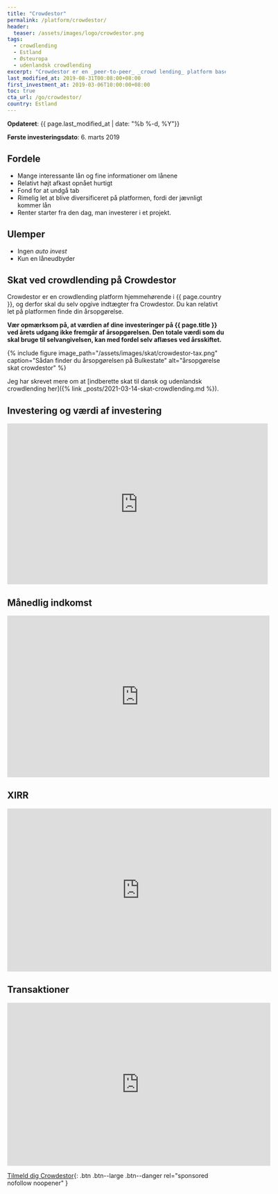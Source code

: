```yaml
---
title: "Crowdestor"
permalink: /platform/crowdestor/
header:
  teaser: /assets/images/logo/crowdestor.png
tags:
  - crowdlending
  - Estland
  - Østeuropa
  - udenlandsk crowdlending
excerpt: "Crowdestor er en _peer-to-peer_ _crowd lending_ platform baseret i Letland med mange forskellige interessante projekter."
last_modified_at: 2019-08-31T00:08:00+08:00
first_investment_at: 2019-03-06T10:00:00+08:00
toc: true
cta_url: /go/crowdestor/
country: Estland
---
```


**Opdateret**: {{ page.last_modified_at | date: "%b %-d, %Y"}}

**Første investeringsdato**: 6. marts 2019  

## Fordele

- Mange interessante lån og fine informationer om lånene
- Relativt højt afkast opnået hurtigt
- Fond for at undgå tab
- Rimelig let at blive diversificeret på platformen, fordi der jævnligt kommer lån
- Renter starter fra den dag, man investerer i et projekt.

## Ulemper

- Ingen _auto invest_
- Kun en låneudbyder

## Skat ved crowdlending på Crowdestor

Crowdestor er en crowdlending platform hjemmehørende i {{ page.country }}, og derfor skal du selv opgive indtægter fra Crowdestor. Du kan relativt let på platformen finde din årsopgørelse.

**Vær opmærksom på, at værdien af dine investeringer på  {{ page.title }} ved årets udgang ikke fremgår af årsopgørelsen. Den totale værdi som du skal bruge til selvangivelsen, kan med fordel selv aflæses ved årsskiftet.**

{% include figure image_path="/assets/images/skat/crowdestor-tax.png" caption="Sådan finder du årsopgørelsen på Bulkestate" alt="årsopgørelse skat crowdestor" %}

Jeg har skrevet mere om at [indberette skat til dansk og udenlandsk crowdlending her]({% link _posts/2021-03-14-skat-crowdlending.md %}).

## Investering og værdi af investering

<iframe width="601" height="371" seamless frameborder="0" scrolling="no" src="https://docs.google.com/spreadsheets/d/e/2PACX-1vQKZZbdj1cM5A4yCXjtjhxowXHoMhioXI-OR-mEPmmGgqQhcSr250VUM8SGVvRkWZziWUYleizmqAC2/pubchart?oid=1244896186&amp;format=image"></iframe>

## Månedlig indkomst

<iframe width="605" height="373" seamless frameborder="0" scrolling="no" src="https://docs.google.com/spreadsheets/d/e/2PACX-1vQKZZbdj1cM5A4yCXjtjhxowXHoMhioXI-OR-mEPmmGgqQhcSr250VUM8SGVvRkWZziWUYleizmqAC2/pubchart?oid=148740818&amp;format=image"></iframe>

## XIRR

<iframe width="609" height="376" seamless frameborder="0" scrolling="no" src="https://docs.google.com/spreadsheets/d/e/2PACX-1vQKZZbdj1cM5A4yCXjtjhxowXHoMhioXI-OR-mEPmmGgqQhcSr250VUM8SGVvRkWZziWUYleizmqAC2/pubchart?oid=1917532440&amp;format=image"></iframe>

## Transaktioner

<iframe width="607" height="376" seamless frameborder="0" scrolling="no" src="https://docs.google.com/spreadsheets/d/e/2PACX-1vQKZZbdj1cM5A4yCXjtjhxowXHoMhioXI-OR-mEPmmGgqQhcSr250VUM8SGVvRkWZziWUYleizmqAC2/pubchart?oid=995362291&amp;format=image"></iframe>

[Tilmeld dig Crowdestor](/go/crowdestor/){: .btn .btn--large .btn--danger rel="sponsored nofollow noopener" }
